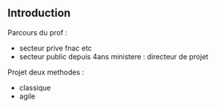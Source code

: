 ## Introduction

Parcours du prof :
- secteur prive fnac etc
- secteur public depuis 4ans ministere : directeur de projet

Projet deux methodes : 
- classique
- agile
  
